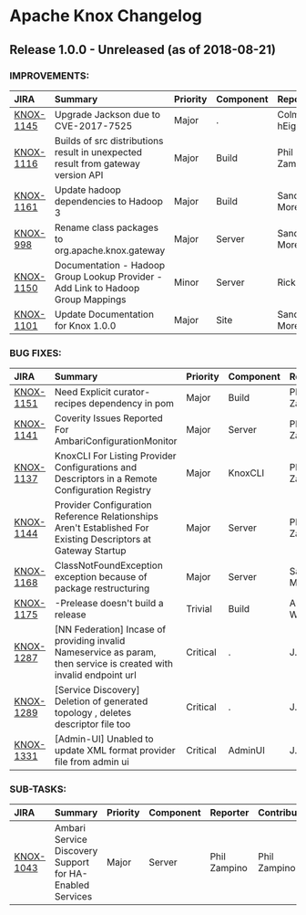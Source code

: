 
<!---
# Licensed to the Apache Software Foundation (ASF) under one
# or more contributor license agreements.  See the NOTICE file
# distributed with this work for additional information
# regarding copyright ownership.  The ASF licenses this file
# to you under the Apache License, Version 2.0 (the
# "License"); you may not use this file except in compliance
# with the License.  You may obtain a copy of the License at
#
#     http://www.apache.org/licenses/LICENSE-2.0
#
# Unless required by applicable law or agreed to in writing, software
# distributed under the License is distributed on an "AS IS" BASIS,
# WITHOUT WARRANTIES OR CONDITIONS OF ANY KIND, either express or implied.
# See the License for the specific language governing permissions and
# limitations under the License.
-->
# Apache Knox Changelog

## Release 1.0.0 - Unreleased (as of 2018-08-21)



### IMPROVEMENTS:

| JIRA | Summary | Priority | Component | Reporter | Contributor |
|:---- |:---- | :--- |:---- |:---- |:---- |
| [KNOX-1145](https://issues.apache.org/jira/browse/KNOX-1145) | Upgrade Jackson due to CVE-2017-7525 |  Major | . | Colm O hEigeartaigh | Colm O hEigeartaigh |
| [KNOX-1116](https://issues.apache.org/jira/browse/KNOX-1116) | Builds of src distributions result in unexpected result from gateway version API |  Major | Build | Phil Zampino | Colm O hEigeartaigh |
| [KNOX-1161](https://issues.apache.org/jira/browse/KNOX-1161) | Update hadoop dependencies to Hadoop 3 |  Major | Build | Sandeep More | Sandeep More |
| [KNOX-998](https://issues.apache.org/jira/browse/KNOX-998) | Rename class packages to org.apache.knox.gateway |  Major | Server | Sandeep More | Sandeep More |
| [KNOX-1150](https://issues.apache.org/jira/browse/KNOX-1150) | Documentation - Hadoop Group Lookup Provider - Add Link to Hadoop Group Mappings |  Minor | Server | Rick Kellogg | Sandeep More |
| [KNOX-1101](https://issues.apache.org/jira/browse/KNOX-1101) | Update Documentation for Knox 1.0.0 |  Major | Site | Sandeep More | Sandeep More |


### BUG FIXES:

| JIRA | Summary | Priority | Component | Reporter | Contributor |
|:---- |:---- | :--- |:---- |:---- |:---- |
| [KNOX-1151](https://issues.apache.org/jira/browse/KNOX-1151) | Need Explicit curator-recipes dependency in pom |  Major | Build | Phil Zampino | Phil Zampino |
| [KNOX-1141](https://issues.apache.org/jira/browse/KNOX-1141) | Coverity Issues Reported For AmbariConfigurationMonitor |  Major | Server | Phil Zampino | Phil Zampino |
| [KNOX-1137](https://issues.apache.org/jira/browse/KNOX-1137) | KnoxCLI For Listing Provider Configurations and Descriptors in a Remote Configuration Registry |  Major | KnoxCLI | Phil Zampino | Phil Zampino |
| [KNOX-1144](https://issues.apache.org/jira/browse/KNOX-1144) | Provider Configuration Reference Relationships Aren't Established For Existing Descriptors at Gateway Startup |  Major | Server | Phil Zampino | Phil Zampino |
| [KNOX-1168](https://issues.apache.org/jira/browse/KNOX-1168) | ClassNotFoundException exception because of package restructuring |  Major | Server | Sandeep More | Sandeep More |
| [KNOX-1175](https://issues.apache.org/jira/browse/KNOX-1175) | -Prelease doesn't build a release |  Trivial | Build | Allen Wittenauer | Jack Bearden |
| [KNOX-1287](https://issues.apache.org/jira/browse/KNOX-1287) | [NN Federation] Incase of providing invalid Nameservice as param, then service is created with invalid endpoint url |  Critical | . | J.Andreina | Phil Zampino |
| [KNOX-1289](https://issues.apache.org/jira/browse/KNOX-1289) | [Service Discovery] Deletion of generated topology , deletes descriptor file too |  Critical | . | J.Andreina | Phil Zampino |
| [KNOX-1331](https://issues.apache.org/jira/browse/KNOX-1331) | [Admin-UI] Unabled to update XML format provider file from admin ui |  Critical | AdminUI | J.Andreina | Phil Zampino |


### SUB-TASKS:

| JIRA | Summary | Priority | Component | Reporter | Contributor |
|:---- |:---- | :--- |:---- |:---- |:---- |
| [KNOX-1043](https://issues.apache.org/jira/browse/KNOX-1043) | Ambari Service Discovery Support for HA-Enabled Services |  Major | Server | Phil Zampino | Phil Zampino |


